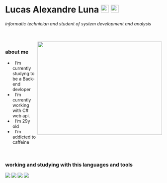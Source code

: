 # Lucas Alexandre Luna <a href="https://www.linkedin.com/in/lucasalexandreluna/"><img src="https://cdn.jsdelivr.net/gh/devicons/devicon/icons/linkedin/linkedin-original.svg" height="25px" width="25px" /></a>  <a href="https://cdnlogo.com/logo/instagram_475.html"><img src="https://cdn.cdnlogo.com/logos/i/92/instagram.svg" height="25px" width="25px"></a>

###### informatic technician and student of system development and analysis

</br>

<div margin-right="60px">
<img src="https://cdn.dribbble.com/users/330915/screenshots/3587000/media/343cb53c87e313181d99248d3071bc77.gif" align="right" height="300" width="400"></img>
</div>


### about me
- &nbsp; I’m currently studyng to be a Back-end devloper
- &nbsp; I’m currently working with C# web api.
- &nbsp; I’m 29y old
- &nbsp; I’m addicted to caffeine


</br>

### working and studying with this languages and tools

<img src="https://img.icons8.com/color/48/000000/c-sharp-logo.png"/> <img src="https://img.icons8.com/color/48/000000/git.png"/> <img src="https://img.icons8.com/color/48/000000/typescript.png"/> <img src="https://img.icons8.com/color/48/000000/javascript--v1.png"/>

</br>



